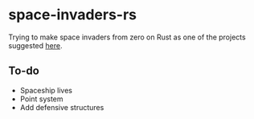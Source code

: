 # space-invaders-rs

Trying to make space invaders from zero on Rust as one of the projects suggested [here](https://austinhenley.com/blog/challengingprojects.html).

## To-do

- Spaceship lives
- Point system
- Add defensive structures

